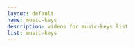 ```yaml
--- 
layout: default
name: music-keys
description: videos for music-keys list
list: music-keys
---
```


<div class="player">
<div id="player"><!-- "https://www.youtube.com/watch?v={{site.data.lists[page.list][0]}}" --></div>
</div>

